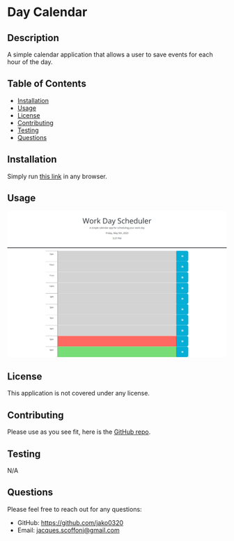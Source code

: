 
# Day Calendar

## Description
A simple calendar application that allows a user to save events for each hour of the day.<br>

## Table of Contents
- [Installation](#installation)
- [Usage](#usage)
- [License](#license)
- [Contributing](#contributing)
- [Testing](#testing)
- [Questions](#questions)

## Installation
Simply run <a href="https://jako0320.github.io/JS-DayCalendar/">this link</a> in any browser.

## Usage
![Calendar Screenshot](./assets/Screenshot.png)

## License

  
This application is not covered under any license. 


## Contributing
Please use as you see fit, here is the <a href="https://github.com/Jako0320/JS-DayCalendar">GitHub repo</a>.

## Testing
N/A

## Questions
Please feel free to reach out for any questions:
- GitHub: https://github.com/jako0320
- Email: jacques.scoffoni@gmail.com
